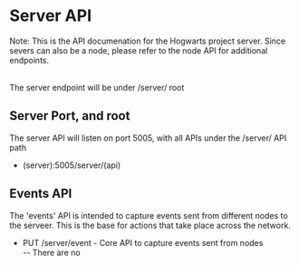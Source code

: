 # Server API

Note: This is the API documenation for the Hogwarts project server.  Since severs can also be a node, please refer to the node API for additional endpoints.<br><br>

The server endpoint will be under /server/ root

## Server Port, and root
The server API will listen on port 5005, with all APIs under the /server/ API path
- (server):5005/server/(api)

## Events API
The 'events' API is intended to capture events sent from different nodes to the serveer.  This is the base for actions that take place across the  network. <br>

- PUT /server/event  - Core API to capture events sent from nodes <br>
-- There are no 


